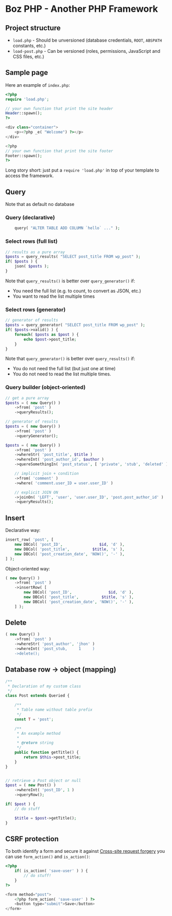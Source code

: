 # Boz PHP - Another PHP Framework
## Project structure
* `load.php` - Should be unversioned (database credentials, `ROOT`, `ABSPATH` constants, etc.)
* `load-post.php` - Can be versioned (roles, permissions, JavaScript and CSS files, etc.)

## Sample page
Here an example of `index.php`:

```php
<?php
require 'load.php';

// your own function that print the site header
Header::spawn();
?>

<div class="container">
    <p><?php _e( "Welcome") ?></p>
</div>

<?php
// your own function that print the site footer
Footer::spawn();
?>
```

Long story short: just put a `require 'load.php'` in top of your template to access the framework.

## Query
Note that as default no database 

### Query (declarative)

```php
    query( "ALTER TABLE ADD COLUMN `hello` ..." );
```

### Select rows (full list)

```php
// results as a pure array
$posts = query_results( "SELECT post_title FROM wp_post" );
if( $posts ) {
    json( $posts );
}
```

Note that `query_results()` is better over `query_generator()` if:
* You need the full list (e.g. to count, to convert as JSON, etc.)
* You want to read the list multiple times

### Select rows (generator)

```php
// generator of results
$posts = query_generator( "SELECT post_title FROM wp_post" );
if( $posts->valid() ) {
    foreach( $posts as $post ) {
        echo $post->post_title;
    }
}
```

Note that `query_generator()` is better over `query_results()` if:
* You do not need the full list (but just one at time)
* You do not need to read the list multiple times.

### Query builder (object-oriented)

```php
// get a pure array
$posts = ( new Query() )
    ->from( 'post' )
    ->queryResults();
```

```php
// generator of results
$posts = ( new Query() )
    ->from( 'post' )
    ->queryGenerator();
```

```php
$posts = ( new Query() )
    ->from( 'post' )
    ->whereStr( 'post_title', $title )
    ->whereInt( 'post_author_id', $author )
    ->quereSomethingIn( 'post_status', [ 'private', 'stub', 'deleted' ] )

    // implicit join + condition
    ->from( 'comment' )
    ->where( 'comment.user_ID = user.user_ID' )

    // explicit JOIN ON
    ->joinOn( 'LEFT', 'user', 'user.user_ID', 'post.post_author_id' )
    ->queryResults();
```

## Insert

Declarative way:

```php
insert_row( 'post', [
    new DBCol( 'post_ID',                $id, 'd' ),
    new DBCol( 'post_title',          $title, 's' ),
    new DBCol( 'post_creation_date', 'NOW()', '-' ),
] );
```

Object-oriented way:

```php
( new Query() )
    ->from( 'post' )
    ->insertRow( [
        new DBCol( 'post_ID',                $id, 'd' ),
        new DBCol( 'post_title',          $title, 's' ),
        new DBCol( 'post_creation_date', 'NOW()', '-' ),
    ] );
```

## Delete

```php
( new Query() )
    ->from( 'post' )
    ->whereStr( 'post_author', 'jhon' )
    ->whereInt( 'post_stub,     1     )
    ->delete();
```

## Database row → object (mapping)

```php
/**
 * Declaration of my custom class
 */
class Post extends Queried {

	/**
	 * Table name without table prefix
	 */
	const T = 'post';

	/**
	 * An example method
	 *
	 * @return string
	 */
	public function getTitle() {
		return $this->post_title;
	}
}


// retrieve a Post object or null
$post = ( new Post() )
	->whereInt( 'post_ID', 1 )
	->queryRow();

if( $post ) {
	// do stuff

	$title = $post->getTitle();
}
```

## CSRF protection

To both identify a form and secure it against [Cross-site request forgery](https://en.wikipedia.org/wiki/Cross-site_request_forgery) you can use `form_action()` and `is_action()`:

```php
<?php
	if( is_action( 'save-user' ) ) {
		// do stuff!
	}
?>

<form method="post">
	<?php form_action( 'save-user' ) ?>	
	<button type="submit">Save</button>
</form>
```

